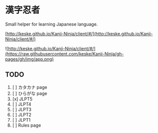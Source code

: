 # 漢字忍者

Small helper for learning Japanese language.

[http://keske.github.io/Kanji-Ninja/client/#/](http://keske.github.io/Kanji-Ninja/client/#/)

![http://keske.github.io/Kanji-Ninja/client/#/](https://raw.githubusercontent.com/keske/Kanji-Ninja/gh-pages/gh/img/app.png)

## TODO
1. [ ] カタカナ page
2. [ ] ひらがな page
3. [x] JLPT5
4. [ ] JLPT4
5. [ ] JLPT3
6. [ ] JLPT2
7. [ ] JLPT1
8. [ ] Rules page